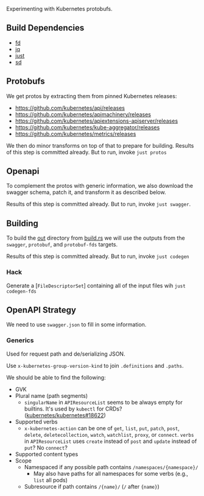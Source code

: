 Experimenting with Kubernetes protobufs.

## Build Dependencies

- [fd](https://github.com/sharkdp/fd)
- [jq](https://stedolan.github.io/jq/)
- [just](https://github.com/casey/just)
- [sd](https://github.com/chmln/sd)

## Protobufs
We get protos by extracting them from pinned Kubernetes releases:

- https://github.com/kubernetes/api/releases
- https://github.com/kubernetes/apimachinery/releases
- https://github.com/kubernetes/apiextensions-apiserver/releases
- https://github.com/kubernetes/kube-aggregator/releases
- https://github.com/kubernetes/metrics/releases

We then do minor transforms on top of that to prepare for building.
Results of this step is committed already. But to run, invoke `just protos`

## Openapi
To complement the protos with generic information, we also download the swagger schema, patch it, and transform it as described below.

Results of this step is committed already. But to run, invoke `just swagger`.


## Building
To build the [out](./out) directory from [build.rs](./build.rs) we will use the outputs from the `swagger`, `protobuf`, and `protobuf-fds` targets.

Results of this step is committed already. But to run, invoke `just codegen`

### Hack

Generate a [`FileDescriptorSet`] containing all of the input files wih `just codegen-fds`


## OpenAPI Strategy

We need to use `swagger.json` to fill in some information.

### Generics

Used for request path and de/serializing JSON.

Use `x-kubernetes-group-version-kind` to join `.definitions` and `.paths`.

We should be able to find the following:

- GVK
- Plural name (path segments)
  - `singularName` in `APIResourceList` seems to be always empty for builtins. It's used by `kubectl` for CRDs? ([kubernetes/kubernetes#18622](https://github.com/kubernetes/kubernetes/issues/18622#issuecomment-434481731))
- Supported verbs
  - `x-kubernetes-action` can be one of `get`, `list`, `put`, `patch`, `post`, `delete`, `deletecollection`, `watch`, `watchlist`, `proxy`, or `connect`. `verbs` in `APIResourceList` uses `create` instead of `post` and `update` instead of `put`? No `connect`?
- Supported content types
- Scope
  - Namespaced if any possible path contains `/namespaces/{namespace}/`
    - May also have paths for all namespaces for some verbs (e.g., `list` all pods)
  - Subresource if path contains `/{name}/` (`/` after `{name}`)
